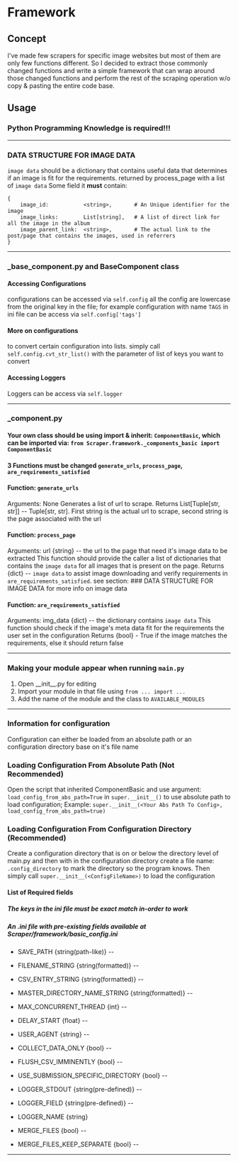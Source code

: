 # Framework
## Concept
I've made few scrapers for specific image websites but most of them are only few functions different. So I decided to extract those commonly changed functions and write a simple framework that can wrap around those changed functions and perform the rest of the scraping operation w/o copy & pasting the entire code base.

## Usage
### **Python Programming Knowledge is required!!!**

---

### DATA STRUCTURE FOR IMAGE DATA
`image data` should be a dictionary that contains useful data that determines if an image is fit for the requirements. returned by process_page with a list of `image data`
Some field it **must** contain:
```
{
    image_id:           <string>,       # An Unique identifier for the image
    image_links:        List[string],   # A list of direct link for all the image in the album
    image_parent_link:  <string>,       # The actual link to the post/page that contains the images, used in referrers
}
```

---

### _base_component.py and BaseComponent class
#### Accessing Configurations
configurations can be accessed via `self.config` all the config are lowercase from the original key in the file; for example configuration with name `TAGS` in ini file can be access via `self.config['tags']`

#### More on configurations
to convert certain configuration into lists. simply call `self.config.cvt_str_list()` with the parameter of list of keys you want to convert

#### Accessing Loggers
Loggers can be access via `self.logger`

---

### _component.py
#### Your own class should be using import & inherit: `ComponentBasic`, which can be imported via: `from Scraper.framework._components_basic import ComponentBasic`

#### 3 Functions must be changed `generate_urls`, `process_page`,  `are_requirements_satisfied`

#### Function: `generate_urls`
Arguments: None
Generates a list of url to scrape.
Returns List[Tuple[str, str]]  -- Tuple[str, str]. First string is the actual url to scrape, second string is the page associated with the url

#### Function: `process_page`
Arguments: url {string} -- the url to the page that need it's image data to be extracted
This function should provide the caller a list of dictionaries that contains the `image data` for all images that is present on the page.
Returns {dict} -- `image data` to assist image downloading and verify requirements in `are_requirements_satisfied`. see section: ### DATA STRUCTURE FOR IMAGE DATA for more info on image data

#### Function: `are_requirements_satisfied`
Arguments: img_data {dict} -- the dictionary contains `image data`
This function should check if the image's meta data fit for the requirements the user set in the configuration
Returns {bool} - True if the image matches the requirements, else it should return false

---

### Making your module appear when running `main.py`
1. Open \_\_init__.py for editing
2. Import your module in that file using `from ... import ...`
3. Add the name of the module and the class to `AVAILABLE_MODULES`

---

### Information for configuration

Configuration can either be loaded from an absolute path or an configuration directory base on it's file name
### Loading Configuration From Absolute Path (Not Recommended)
Open the script that inherited ComponentBasic and use argument: `load_config_from_abs_path=True` in `super.__init__()` to use absolute path to load configuration;
Example: `super.__init__(<Your Abs Path To Config>, load_config_from_abs_path=true)`

### Loading Configuration From Configuration Directory (Recommended)
Create a configuration directory that is on or below the directory level of main.py
and then with in the configuration directory create a file name: `.config_directory` to mark the directory so the program knows.
Then simply call `super.__init__(<ConfigFileName>)` to load the configuration

#### List of Required fields
##### The keys in the ini file must be exact match in-order to work
##### An .ini file with pre-existing fields available at Scraper/framework/basic_config.ini
- SAVE_PATH {string(path-like)} --
- FILENAME_STRING {string(formatted)} --
- CSV_ENTRY_STRING {string(formatted)} --
- MASTER_DIRECTORY_NAME_STRING {string(formatted)} --

- MAX_CONCURRENT_THREAD {int} --
- DELAY_START {float} --
- USER_AGENT {string} --
- COLLECT_DATA_ONLY {bool} --
- FLUSH_CSV_IMMINENTLY {bool} --
- USE_SUBMISSION_SPECIFIC_DIRECTORY {bool} --

- LOGGER_STDOUT {string(pre-defined)} --
- LOGGER_FIELD {string(pre-defined)} --
- LOGGER_NAME {string}

- MERGE_FILES {bool} --
- MERGE_FILES_KEEP_SEPARATE {bool} --

---
